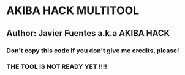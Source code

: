 # AKIBA HACK MULTITOOL

## Author: Javier Fuentes a.k.a AKIBA HACK

### Don't copy this code if you don't give me credits, please!

### THE TOOL IS NOT READY YET !!!!
